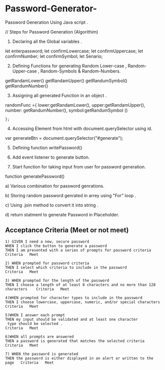 # Password-Generator-
Password Generation Using Java script .


// Steps for  Password Generation (Algorithim)

1) Declaring all the Global variables .

let enterpassword;
let  confirmLowercase;
let  confirmUppercase;
let  confirmNumber;
let  confirmSymbol;
let  Senario; 


2)  Defining Functions for generating  Random Lower-case , Random-Upper-case , Random-Symbols & Random-Numbers.


 getRandamLower()
 getRandamUpper()
 getRandumSymbol()
 getRandumNumber()


3)  Assigning all  generated Function in an object .

 randomFunc ={
    lower:getRandamLower(),
    upper:getRandamUpper(),
    number: getRandumNumber(),
    symbol:getRandumSymbol ()
    
    };

4) Accessing Element from html with  document.querySelector using id.

var generateBtn = document.querySelector("#generate");


5) Defining  function writePassword()

6) Add event listener to generate button.

7) Start function for taking input from user for password generation.

  function generatePassword()

  a) Various combination for password genrations.

  b)  Storing random password genrated in arrey using "For" loop .

  c)  Using .join method to convert it into string .

  d)  return statment to generate Password in Placeholder.



## Acceptance Criteria    (Meet or not meet)

```
1) GIVEN I need a new, secure password
WHEN I click the button to generate a password          
THEN I am presented with a series of prompts for password criteria         Criteria   Meet   

2) WHEN prompted for password criteria
THEN I select which criteria to include in the password                    Criteria   Meet 

3) WHEN prompted for the length of the password
THEN I choose a length of at least 8 characters and no more than 128 characters    Criteria   Meet 

4)WHEN prompted for character types to include in the password
THEN I choose lowercase, uppercase, numeric, and/or special characters             Criteria   Meet

5)WHEN I answer each prompt
THEN my input should be validated and at least one character
 type should be selected .                                                Criteria   Meet

6)WHEN all prompts are answered                                                          
THEN a password is generated that matches the selected criteria         Criteria   Meet

7) WHEN the password is generated                                                 
THEN the password is either displayed in an alert or written to the page   Criteria   Meet

```











 







   
